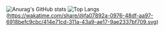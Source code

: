 ![Anurag's GitHub stats](https://github-readme-stats.vercel.app/api?username=ztirk&show_icons=true&theme=dark)
![Top Langs](https://github-readme-stats.vercel.app/api/top-langs/?username=ztirk&theme=dark)
(https://wakatime.com/share/@fa07892a-0976-48df-aa97-6918befc9cbc/414e71cd-311a-43a9-ae17-9ae2337bf709.svg)
